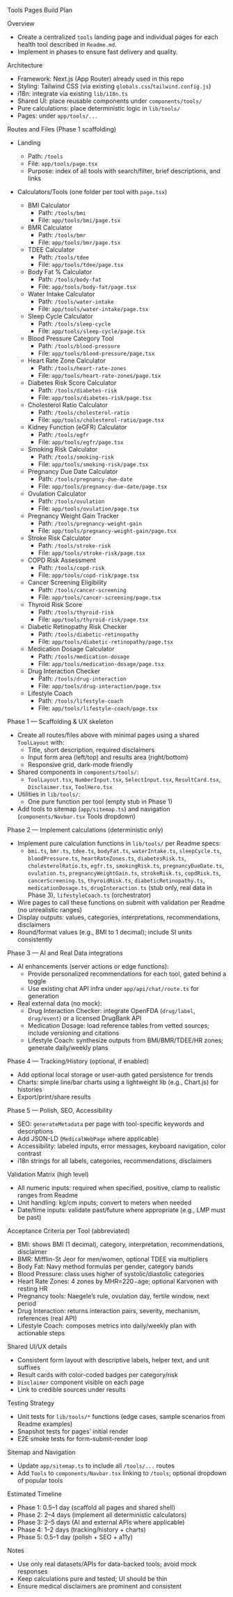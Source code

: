 Tools Pages Build Plan

Overview

- Create a centralized `tools` landing page and individual pages for each health tool described in `Readme.md`.
- Implement in phases to ensure fast delivery and quality.

Architecture

- Framework: Next.js (App Router) already used in this repo
- Styling: Tailwind CSS (via existing `globals.css`/`tailwind.config.js`)
- i18n: integrate via existing `lib/i18n.ts`
- Shared UI: place reusable components under `components/tools/`
- Pure calculations: place deterministic logic in `lib/tools/`
- Pages: under `app/tools/...`

Routes and Files (Phase 1 scaffolding)

- Landing
  - Path: `/tools`
  - File: `app/tools/page.tsx`
  - Purpose: index of all tools with search/filter, brief descriptions, and links

- Calculators/Tools (one folder per tool with `page.tsx`)
  - BMI Calculator
    - Path: `/tools/bmi`
    - File: `app/tools/bmi/page.tsx`
  - BMR Calculator
    - Path: `/tools/bmr`
    - File: `app/tools/bmr/page.tsx`
  - TDEE Calculator
    - Path: `/tools/tdee`
    - File: `app/tools/tdee/page.tsx`
  - Body Fat % Calculator
    - Path: `/tools/body-fat`
    - File: `app/tools/body-fat/page.tsx`
  - Water Intake Calculator
    - Path: `/tools/water-intake`
    - File: `app/tools/water-intake/page.tsx`
  - Sleep Cycle Calculator
    - Path: `/tools/sleep-cycle`
    - File: `app/tools/sleep-cycle/page.tsx`
  - Blood Pressure Category Tool
    - Path: `/tools/blood-pressure`
    - File: `app/tools/blood-pressure/page.tsx`
  - Heart Rate Zone Calculator
    - Path: `/tools/heart-rate-zones`
    - File: `app/tools/heart-rate-zones/page.tsx`
  - Diabetes Risk Score Calculator
    - Path: `/tools/diabetes-risk`
    - File: `app/tools/diabetes-risk/page.tsx`
  - Cholesterol Ratio Calculator
    - Path: `/tools/cholesterol-ratio`
    - File: `app/tools/cholesterol-ratio/page.tsx`
  - Kidney Function (eGFR) Calculator
    - Path: `/tools/egfr`
    - File: `app/tools/egfr/page.tsx`
  - Smoking Risk Calculator
    - Path: `/tools/smoking-risk`
    - File: `app/tools/smoking-risk/page.tsx`
  - Pregnancy Due Date Calculator
    - Path: `/tools/pregnancy-due-date`
    - File: `app/tools/pregnancy-due-date/page.tsx`
  - Ovulation Calculator
    - Path: `/tools/ovulation`
    - File: `app/tools/ovulation/page.tsx`
  - Pregnancy Weight Gain Tracker
    - Path: `/tools/pregnancy-weight-gain`
    - File: `app/tools/pregnancy-weight-gain/page.tsx`
  - Stroke Risk Calculator
    - Path: `/tools/stroke-risk`
    - File: `app/tools/stroke-risk/page.tsx`
  - COPD Risk Assessment
    - Path: `/tools/copd-risk`
    - File: `app/tools/copd-risk/page.tsx`
  - Cancer Screening Eligibility
    - Path: `/tools/cancer-screening`
    - File: `app/tools/cancer-screening/page.tsx`
  - Thyroid Risk Score
    - Path: `/tools/thyroid-risk`
    - File: `app/tools/thyroid-risk/page.tsx`
  - Diabetic Retinopathy Risk Checker
    - Path: `/tools/diabetic-retinopathy`
    - File: `app/tools/diabetic-retinopathy/page.tsx`
  - Medication Dosage Calculator
    - Path: `/tools/medication-dosage`
    - File: `app/tools/medication-dosage/page.tsx`
  - Drug Interaction Checker
    - Path: `/tools/drug-interaction`
    - File: `app/tools/drug-interaction/page.tsx`
  - Lifestyle Coach
    - Path: `/tools/lifestyle-coach`
    - File: `app/tools/lifestyle-coach/page.tsx`

Phase 1 — Scaffolding & UX skeleton

- Create all routes/files above with minimal pages using a shared `ToolLayout` with:
  - Title, short description, required disclaimers
  - Input form area (left/top) and results area (right/bottom)
  - Responsive grid, dark-mode friendly
- Shared components in `components/tools/`:
  - `ToolLayout.tsx`, `NumberInput.tsx`, `SelectInput.tsx`, `ResultCard.tsx`, `Disclaimer.tsx`, `ToolHero.tsx`
- Utilities in `lib/tools/`:
  - One pure function per tool (empty stub in Phase 1)
- Add tools to sitemap (`app/sitemap.ts`) and navigation (`components/Navbar.tsx` Tools dropdown)

Phase 2 — Implement calculations (deterministic only)

- Implement pure calculation functions in `lib/tools/` per Readme specs:
  - `bmi.ts`, `bmr.ts`, `tdee.ts`, `bodyFat.ts`, `waterIntake.ts`, `sleepCycle.ts`, `bloodPressure.ts`, `heartRateZones.ts`, `diabetesRisk.ts`, `cholesterolRatio.ts`, `egfr.ts`, `smokingRisk.ts`, `pregnancyDueDate.ts`, `ovulation.ts`, `pregnancyWeightGain.ts`, `strokeRisk.ts`, `copdRisk.ts`, `cancerScreening.ts`, `thyroidRisk.ts`, `diabeticRetinopathy.ts`, `medicationDosage.ts`, `drugInteraction.ts` (stub only, real data in Phase 3), `lifestyleCoach.ts` (orchestrator)
- Wire pages to call these functions on submit with validation per Readme (no unrealistic ranges)
- Display outputs: values, categories, interpretations, recommendations, disclaimers
- Round/format values (e.g., BMI to 1 decimal); include SI units consistently

Phase 3 — AI and Real Data integrations

- AI enhancements (server actions or edge functions):
  - Provide personalized recommendations for each tool, gated behind a toggle
  - Use existing chat API infra under `app/api/chat/route.ts` for generation
- Real external data (no mock):
  - Drug Interaction Checker: integrate OpenFDA (`drug/label`, `drug/event`) or a licensed DrugBank API
  - Medication Dosage: load reference tables from vetted sources; include versioning and citations
  - Lifestyle Coach: synthesize outputs from BMI/BMR/TDEE/HR zones; generate daily/weekly plans

Phase 4 — Tracking/History (optional, if enabled)

- Add optional local storage or user-auth gated persistence for trends
- Charts: simple line/bar charts using a lightweight lib (e.g., Chart.js) for histories
- Export/print/share results

Phase 5 — Polish, SEO, Accessibility

- SEO: `generateMetadata` per page with tool-specific keywords and descriptions
- Add JSON-LD (`MedicalWebPage` where applicable)
- Accessibility: labeled inputs, error messages, keyboard navigation, color contrast
- i18n strings for all labels, categories, recommendations, disclaimers

Validation Matrix (high level)

- All numeric inputs: required when specified, positive, clamp to realistic ranges from Readme
- Unit handling: kg/cm inputs; convert to meters when needed
- Date/time inputs: validate past/future where appropriate (e.g., LMP must be past)

Acceptance Criteria per Tool (abbreviated)

- BMI: shows BMI (1 decimal), category, interpretation, recommendations, disclaimer
- BMR: Mifflin-St Jeor for men/women, optional TDEE via multipliers
- Body Fat: Navy method formulas per gender, category bands
- Blood Pressure: class uses higher of systolic/diastolic categories
- Heart Rate Zones: 4 zones by MHR=220−age; optional Karvonen with resting HR
- Pregnancy tools: Naegele’s rule, ovulation day, fertile window, next period
- Drug Interaction: returns interaction pairs, severity, mechanism, references (real API)
- Lifestyle Coach: composes metrics into daily/weekly plan with actionable steps

Shared UI/UX details

- Consistent form layout with descriptive labels, helper text, and unit suffixes
- Result cards with color-coded badges per category/risk
- `Disclaimer` component visible on each page
- Link to credible sources under results

Testing Strategy

- Unit tests for `lib/tools/*` functions (edge cases, sample scenarios from Readme examples)
- Snapshot tests for pages’ initial render
- E2E smoke tests for form-submit-render loop

Sitemap and Navigation

- Update `app/sitemap.ts` to include all `/tools/...` routes
- Add `Tools` to `components/Navbar.tsx` linking to `/tools`; optional dropdown of popular tools

Estimated Timeline

- Phase 1: 0.5–1 day (scaffold all pages and shared shell)
- Phase 2: 2–4 days (implement all deterministic calculators)
- Phase 3: 2–5 days (AI and external APIs where applicable)
- Phase 4: 1–2 days (tracking/history + charts)
- Phase 5: 0.5–1 day (polish + SEO + a11y)

Notes

- Use only real datasets/APIs for data-backed tools; avoid mock responses
- Keep calculations pure and tested; UI should be thin
- Ensure medical disclaimers are prominent and consistent


